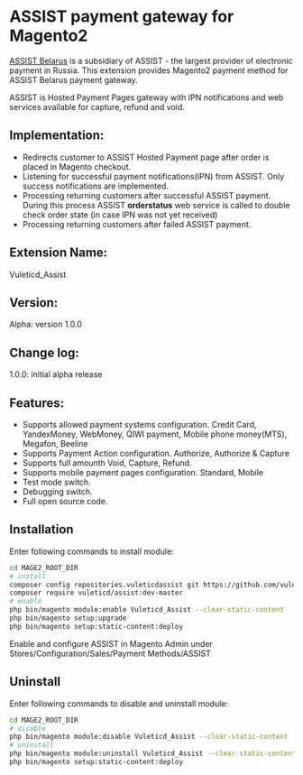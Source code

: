 ASSIST payment gateway for Magento2
==========================

[ASSIST Belarus](http://www.belassist.by/) is a subsidiary of ASSIST - the largest provider of electronic payment in Russia. This extension provides Magento2 payment method for ASSIST Belarus payment gateway.

ASSIST is Hosted Payment Pages gateway with IPN notifications and web services available for capture, refund and void.

Implementation:
------------------------

- Redirects customer to ASSIST Hosted Payment page after order is placed in Magento checkout.
- Listening for successful payment notifications(IPN) from ASSIST. Only success notifications are implemented.
- Processing returning customers after successful ASSIST payment. During this process ASSIST **orderstatus** web service is called to double check order state (in case IPN was not yet received)
- Processing returning customers after failed ASSIST payment.

Extension Name:
------------------------

Vuleticd_Assist

Version:
------------------------

Alpha: version 1.0.0

Change log:
------------------------

1.0.0: initial alpha release

Features:
------------------------

- Supports allowed payment systems configuration. Credit Card, YandexMoney, WebMoney, QIWI payment, Mobile phone money(MTS), Megafon, Beeline
- Supports Payment Action configuration. Authorize, Authorize & Capture
- Supports full amounth Void, Capture, Refund.
- Supports mobile payment pages configuration. Standard, Mobile
- Test mode switch.
- Debugging switch.
- Full open source code.


Installation
------------------------

Enter following commands to install module:

```bash
cd MAGE2_ROOT_DIR
# install
composer config repositories.vuleticdassist git https://github.com/vuleticd/vuleticd_assist2.git
composer require vuleticd/assist:dev-master
# enable
php bin/magento module:enable Vuleticd_Assist --clear-static-content
php bin/magento setup:upgrade
php bin/magento setup:static-content:deploy
```

Enable and configure ASSIST in Magento Admin under Stores/Configuration/Sales/Payment Methods/ASSIST

Uninstall
------------------------

Enter following commands to disable and uninstall module:

```bash
cd MAGE2_ROOT_DIR
# disable
php bin/magento module:disable Vuleticd_Assist --clear-static-content    
# uninstall
php bin/magento module:uninstall Vuleticd_Assist --clear-static-content
php bin/magento setup:static-content:deploy
```